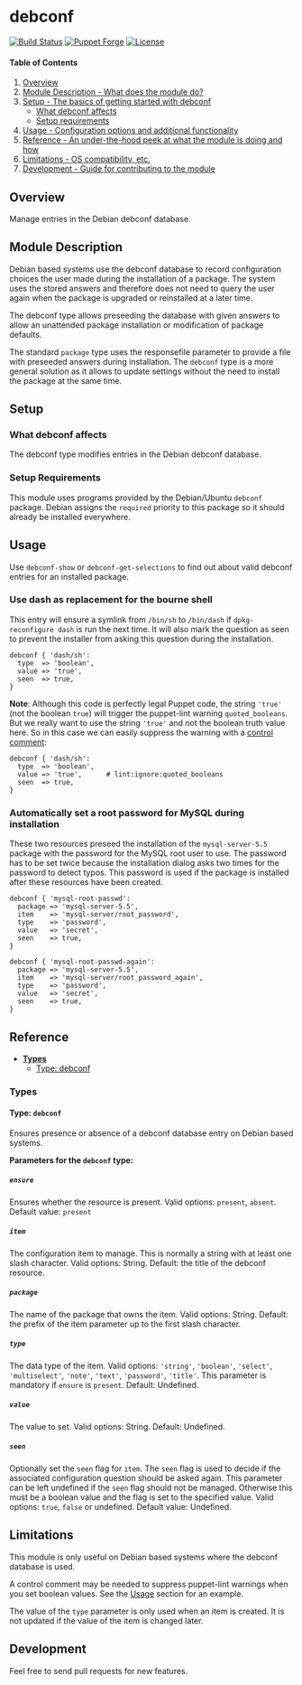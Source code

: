 # debconf

[![Build Status](https://travis-ci.org/smoeding/puppet-debconf.svg?branch=master)](https://travis-ci.org/smoeding/puppet-debconf)
[![Puppet Forge](https://img.shields.io/puppetforge/v/stm/debconf.svg)](https://forge.puppetlabs.com/stm/debconf)
[![License](https://img.shields.io/github/license/smoeding/puppet-debconf.svg)](https://raw.githubusercontent.com/smoeding/puppet-debconf/master/LICENSE)

#### Table of Contents

1. [Overview](#overview)
2. [Module Description - What does the module do?](#module-description)
3. [Setup - The basics of getting started with debconf](#setup)
    * [What debconf affects](#what-debconf-affects)
    * [Setup requirements](#setup-requirements)
4. [Usage - Configuration options and additional functionality](#usage)
5. [Reference - An under-the-hood peek at what the module is doing and how](#reference)
5. [Limitations - OS compatibility, etc.](#limitations)
6. [Development - Guide for contributing to the module](#development)

## Overview

Manage entries in the Debian debconf database.

## Module Description

Debian based systems use the debconf database to record configuration choices the user made during the installation of a package. The system uses the stored answers and therefore does not need to query the user again when the package is upgraded or reinstalled at a later time.

The debconf type allows preseeding the database with given answers to allow an unattended package installation or modification of package defaults.

The standard `package` type uses the responsefile parameter to provide a file with preseeded answers during installation. The `debconf` type is a more general solution as it allows to update settings without the need to install the package at the same time.

## Setup

### What debconf affects

The debconf type modifies entries in the Debian debconf database.

### Setup Requirements

This module uses programs provided by the Debian/Ubuntu `debconf` package. Debian assigns the `required` priority to this package so it should already be installed everywhere.

## Usage

Use `debconf-show` or `debconf-get-selections` to find out about valid debconf entries for an installed package.

### Use dash as replacement for the bourne shell

This entry will ensure a symlink from `/bin/sh` to `/bin/dash` if `dpkg-reconfigure dash` is run the next time. It will also mark the question as seen to prevent the installer from asking this question during the installation.

```puppet
debconf { 'dash/sh':
  type  => 'boolean',
  value => 'true',
  seen  => true,
}
```

**Note**: Although this code is perfectly legal Puppet code, the string `'true'` (not the boolean `true`) will trigger the puppet-lint warning `quoted_booleans`. But we really want to use the string `'true'` and not the boolean truth value here. So in this case we can easily suppress the warning with a [control comment](http://puppet-lint.com/controlcomments/):

```puppet
debconf { 'dash/sh':
  type  => 'boolean',
  value => 'true',      # lint:ignore:quoted_booleans
  seen  => true,
}
```

### Automatically set a root password for MySQL during installation

These two resources preseed the installation of the `mysql-server-5.5` package with the password for the MySQL root user to use. The password has to be set twice because the installation dialog asks two times for the password to detect typos. This password is used if the package is installed after these resources have been created.

```puppet
debconf { 'mysql-root-passwd':
  package => 'mysql-server-5.5',
  item    => 'mysql-server/root_password',
  type    => 'password',
  value   => 'secret',
  seen    => true,
}

debconf { 'mysql-root-passwd-again':
  package => 'mysql-server-5.5',
  item    => 'mysql-server/root_password_again',
  type    => 'password',
  value   => 'secret',
  seen    => true,
}
```

## Reference

- [**Types**](#types)
  - [Type: debconf](#type-debconf)

### Types

#### Type: `debconf`

Ensures presence or absence of a debconf database entry on Debian based systems.

**Parameters for the `debconf` type:**

##### `ensure`

Ensures whether the resource is present. Valid options: `present`, `absent`. Default value: `present`

##### `item`

The configuration item to manage. This is normally a string with at least one slash character. Valid options: String. Default: the title of the debconf resource.

##### `package`

The name of the package that owns the item. Valid options: String. Default: the prefix of the item parameter up to the first slash character.

##### `type`

The data type of the item. Valid options: `'string'`, `'boolean'`, `'select'`, `'multiselect'`, `'note'`, `'text'`, `'password'`, `'title'`. This parameter is mandatory if `ensure` is `present`. Default: Undefined.

##### `value`

The value to set. Valid options: String. Default: Undefined.

##### `seen`

Optionally set the `seen` flag for `item`. The `seen` flag is used to decide if the associated configuration question should be asked again. This parameter can be left undefined if the `seen` flag should not be managed. Otherwise this must be a boolean value and the flag is set to the specified value. Valid options: `true`, `false` or undefined. Default value: Undefined.

## Limitations

This module is only useful on Debian based systems where the debconf database is used.

A control comment may be needed to suppress puppet-lint warnings when you set boolean values. See the [Usage](#usage) section for an example.

The value of the `type` parameter is only used when an item is created. It is not updated if the value of the item is changed later.

## Development

Feel free to send pull requests for new features.
